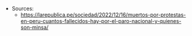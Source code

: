 - Sources:
  + https://larepublica.pe/sociedad/2022/12/16/muertos-por-protestas-en-peru-cuantos-fallecidos-hay-por-el-paro-nacional-y-quienes-son-minsa/
